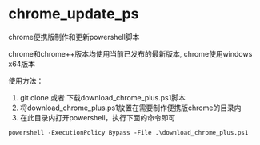 # chrome_update_ps
chrome便携版制作和更新powershell脚本

chrome和chrome++版本均使用当前已发布的最新版本, chrome使用windows x64版本

使用方法：
1. git clone 或者 下载download_chrome_plus.ps1脚本
2. 将download_chrome_plus.ps1放置在需要制作便携版chrome的目录内
3. 在此目录内打开powershell，执行下面的命令即可
```{powershell}
powershell -ExecutionPolicy Bypass -File .\download_chrome_plus.ps1
```

